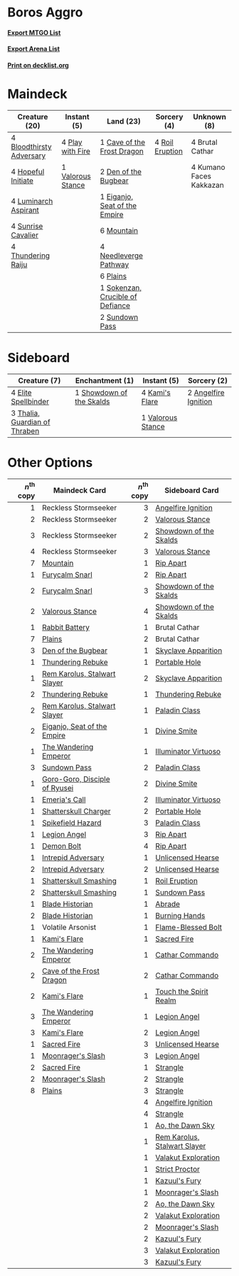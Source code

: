 # Boros Aggro

#### [Export MTGO List](../collection/Boros%20Aggro/Boros%20Aggro.txt)
#### [Export Arena List](../collection/Boros%20Aggro/Boros%20Aggro_arena.txt)
#### [Print on decklist.org](http://decklist.org/?deckmain=4%09Bloodthirsty%20Adversary%0A4%09Brutal%20Cathar%0A1%09Cave%20of%20the%20Frost%20Dragon%0A2%09Den%20of%20the%20Bugbear%0A1%09Eiganjo,%20Seat%20of%20the%20Empire%0A4%09Hopeful%20Initiate%0A4%09Kumano%20Faces%20Kakkazan%0A4%09Luminarch%20Aspirant%0A6%09Mountain%0A4%09Needleverge%20Pathway%0A6%09Plains%0A4%09Play%20with%20Fire%0A4%09Roil%20Eruption%0A1%09Sokenzan,%20Crucible%20of%20Defiance%0A2%09Sundown%20Pass%0A4%09Sunrise%20Cavalier%0A4%09Thundering%20Raiju%0A1%09Valorous%20Stance&deckside=2%09Angelfire%20Ignition%0A4%09Elite%20Spellbinder%0A4%09Kami's%20Flare%0A1%09Showdown%20of%20the%20Skalds%0A3%09Thalia,%20Guardian%20of%20Thraben%0A1%09Valorous%20Stance)
# Maindeck

|                                           Creature (20)                                           |                                        Instant (5)                                         |                                                 Land (23)                                                 |                                       Sorcery (4)                                        |      Unknown (8)      |
|---------------------------------------------------------------------------------------------------|--------------------------------------------------------------------------------------------|-----------------------------------------------------------------------------------------------------------|------------------------------------------------------------------------------------------|-----------------------|
|4 [Bloodthirsty Adversary](http://gatherer.wizards.com/Pages/Card/Details.aspx?multiverseid=534905)|4 [Play with Fire](http://gatherer.wizards.com/Pages/Card/Details.aspx?multiverseid=534933) |1 [Cave of the Frost Dragon](http://gatherer.wizards.com/Pages/Card/Details.aspx?multiverseid=527540)      |4 [Roil Eruption](http://gatherer.wizards.com/Pages/Card/Details.aspx?multiverseid=491796)|4 Brutal Cathar        |
|4 [Hopeful Initiate](http://gatherer.wizards.com/Pages/Card/Details.aspx?multiverseid=540850)      |1 [Valorous Stance](http://gatherer.wizards.com/Pages/Card/Details.aspx?multiverseid=391950)|2 [Den of the Bugbear](http://gatherer.wizards.com/Pages/Card/Details.aspx?multiverseid=527541)            |                                                                                          |4 Kumano Faces Kakkazan|
|4 [Luminarch Aspirant](http://gatherer.wizards.com/Pages/Card/Details.aspx?multiverseid=491647)    |                                                                                            |1 [Eiganjo, Seat of the Empire](http://gatherer.wizards.com/Pages/Card/Details.aspx?multiverseid=548581)   |                                                                                          |                       |
|4 [Sunrise Cavalier](http://gatherer.wizards.com/Pages/Card/Details.aspx?multiverseid=535040)      |                                                                                            |6 [Mountain](http://gatherer.wizards.com/Pages/Card/Details.aspx?multiverseid=439859)                      |                                                                                          |                       |
|4 [Thundering Raiju](http://gatherer.wizards.com/Pages/Card/Details.aspx?multiverseid=548471)      |                                                                                            |4 [Needleverge Pathway](http://gatherer.wizards.com/Pages/Card/Details.aspx?multiverseid=491918)           |                                                                                          |                       |
|                                                                                                   |                                                                                            |6 [Plains](http://gatherer.wizards.com/Pages/Card/Details.aspx?multiverseid=439856)                        |                                                                                          |                       |
|                                                                                                   |                                                                                            |1 [Sokenzan, Crucible of Defiance](http://gatherer.wizards.com/Pages/Card/Details.aspx?multiverseid=548589)|                                                                                          |                       |
|                                                                                                   |                                                                                            |2 [Sundown Pass](http://gatherer.wizards.com/Pages/Card/Details.aspx?multiverseid=541142)                  |                                                                                          |                       |


# Sideboard

|                                              Creature (7)                                              |                                          Enchantment (1)                                          |                                        Instant (5)                                         |                                          Sorcery (2)                                          |
|--------------------------------------------------------------------------------------------------------|---------------------------------------------------------------------------------------------------|--------------------------------------------------------------------------------------------|-----------------------------------------------------------------------------------------------|
|4 [Elite Spellbinder](http://gatherer.wizards.com/Pages/Card/Details.aspx?multiverseid=513494)          |1 [Showdown of the Skalds](http://gatherer.wizards.com/Pages/Card/Details.aspx?multiverseid=503845)|4 [Kami's Flare](http://gatherer.wizards.com/Pages/Card/Details.aspx?multiverseid=548453)   |2 [Angelfire Ignition](http://gatherer.wizards.com/Pages/Card/Details.aspx?multiverseid=535000)|
|3 [Thalia, Guardian of Thraben](http://gatherer.wizards.com/Pages/Card/Details.aspx?multiverseid=442025)|                                                                                                   |1 [Valorous Stance](http://gatherer.wizards.com/Pages/Card/Details.aspx?multiverseid=391950)|                                                                                               |


# Other Options

|*n*<sup>th</sup> copy|                                             Maindeck Card                                              |*n*<sup>th</sup> copy|                                            Sideboard Card                                             |
|--------------------:|--------------------------------------------------------------------------------------------------------|--------------------:|-------------------------------------------------------------------------------------------------------|
|                    1|Reckless Stormseeker                                                                                    |                    3|[Angelfire Ignition](http://gatherer.wizards.com/Pages/Card/Details.aspx?multiverseid=535000)          |
|                    2|Reckless Stormseeker                                                                                    |                    2|[Valorous Stance](http://gatherer.wizards.com/Pages/Card/Details.aspx?multiverseid=391950)             |
|                    3|Reckless Stormseeker                                                                                    |                    2|[Showdown of the Skalds](http://gatherer.wizards.com/Pages/Card/Details.aspx?multiverseid=503845)      |
|                    4|Reckless Stormseeker                                                                                    |                    3|[Valorous Stance](http://gatherer.wizards.com/Pages/Card/Details.aspx?multiverseid=391950)             |
|                    7|[Mountain](http://gatherer.wizards.com/Pages/Card/Details.aspx?multiverseid=439859)                     |                    1|[Rip Apart](http://gatherer.wizards.com/Pages/Card/Details.aspx?multiverseid=513717)                   |
|                    1|[Furycalm Snarl](http://gatherer.wizards.com/Pages/Card/Details.aspx?multiverseid=513758)               |                    2|[Rip Apart](http://gatherer.wizards.com/Pages/Card/Details.aspx?multiverseid=513717)                   |
|                    2|[Furycalm Snarl](http://gatherer.wizards.com/Pages/Card/Details.aspx?multiverseid=513758)               |                    3|[Showdown of the Skalds](http://gatherer.wizards.com/Pages/Card/Details.aspx?multiverseid=503845)      |
|                    2|[Valorous Stance](http://gatherer.wizards.com/Pages/Card/Details.aspx?multiverseid=391950)              |                    4|[Showdown of the Skalds](http://gatherer.wizards.com/Pages/Card/Details.aspx?multiverseid=503845)      |
|                    1|[Rabbit Battery](http://gatherer.wizards.com/Pages/Card/Details.aspx?multiverseid=548461)               |                    1|Brutal Cathar                                                                                          |
|                    7|[Plains](http://gatherer.wizards.com/Pages/Card/Details.aspx?multiverseid=439856)                       |                    2|Brutal Cathar                                                                                          |
|                    3|[Den of the Bugbear](http://gatherer.wizards.com/Pages/Card/Details.aspx?multiverseid=527541)           |                    1|[Skyclave Apparition](http://gatherer.wizards.com/Pages/Card/Details.aspx?multiverseid=495603)         |
|                    1|[Thundering Rebuke](http://gatherer.wizards.com/Pages/Card/Details.aspx?multiverseid=491814)            |                    1|[Portable Hole](http://gatherer.wizards.com/Pages/Card/Details.aspx?multiverseid=527320)               |
|                    1|[Rem Karolus, Stalwart Slayer](http://gatherer.wizards.com/Pages/Card/Details.aspx?multiverseid=535031) |                    2|[Skyclave Apparition](http://gatherer.wizards.com/Pages/Card/Details.aspx?multiverseid=495603)         |
|                    2|[Thundering Rebuke](http://gatherer.wizards.com/Pages/Card/Details.aspx?multiverseid=491814)            |                    1|[Thundering Rebuke](http://gatherer.wizards.com/Pages/Card/Details.aspx?multiverseid=491814)           |
|                    2|[Rem Karolus, Stalwart Slayer](http://gatherer.wizards.com/Pages/Card/Details.aspx?multiverseid=535031) |                    1|[Paladin Class](http://gatherer.wizards.com/Pages/Card/Details.aspx?multiverseid=527316)               |
|                    2|[Eiganjo, Seat of the Empire](http://gatherer.wizards.com/Pages/Card/Details.aspx?multiverseid=548581)  |                    1|[Divine Smite](http://gatherer.wizards.com/Pages/Card/Details.aspx?multiverseid=527299)                |
|                    1|[The Wandering Emperor](http://gatherer.wizards.com/Pages/Card/Details.aspx?multiverseid=548337)        |                    1|[Illuminator Virtuoso](http://gatherer.wizards.com/Pages/Card/Details.aspx?multiverseid=555218)        |
|                    3|[Sundown Pass](http://gatherer.wizards.com/Pages/Card/Details.aspx?multiverseid=541142)                 |                    2|[Paladin Class](http://gatherer.wizards.com/Pages/Card/Details.aspx?multiverseid=527316)               |
|                    1|[Goro-Goro, Disciple of Ryusei](http://gatherer.wizards.com/Pages/Card/Details.aspx?multiverseid=548448)|                    2|[Divine Smite](http://gatherer.wizards.com/Pages/Card/Details.aspx?multiverseid=527299)                |
|                    1|[Emeria's Call](http://gatherer.wizards.com/Pages/Card/Details.aspx?multiverseid=491633)                |                    2|[Illuminator Virtuoso](http://gatherer.wizards.com/Pages/Card/Details.aspx?multiverseid=555218)        |
|                    1|[Shatterskull Charger](http://gatherer.wizards.com/Pages/Card/Details.aspx?multiverseid=491800)         |                    2|[Portable Hole](http://gatherer.wizards.com/Pages/Card/Details.aspx?multiverseid=527320)               |
|                    1|[Spikefield Hazard](http://gatherer.wizards.com/Pages/Card/Details.aspx?multiverseid=491809)            |                    3|[Paladin Class](http://gatherer.wizards.com/Pages/Card/Details.aspx?multiverseid=527316)               |
|                    1|[Legion Angel](http://gatherer.wizards.com/Pages/Card/Details.aspx?multiverseid=491646)                 |                    3|[Rip Apart](http://gatherer.wizards.com/Pages/Card/Details.aspx?multiverseid=513717)                   |
|                    1|[Demon Bolt](http://gatherer.wizards.com/Pages/Card/Details.aspx?multiverseid=503741)                   |                    4|[Rip Apart](http://gatherer.wizards.com/Pages/Card/Details.aspx?multiverseid=513717)                   |
|                    1|[Intrepid Adversary](http://gatherer.wizards.com/Pages/Card/Details.aspx?multiverseid=534781)           |                    1|[Unlicensed Hearse](http://gatherer.wizards.com/Pages/Card/Details.aspx?multiverseid=555447)           |
|                    2|[Intrepid Adversary](http://gatherer.wizards.com/Pages/Card/Details.aspx?multiverseid=534781)           |                    2|[Unlicensed Hearse](http://gatherer.wizards.com/Pages/Card/Details.aspx?multiverseid=555447)           |
|                    1|[Shatterskull Smashing](http://gatherer.wizards.com/Pages/Card/Details.aspx?multiverseid=491802)        |                    1|[Roil Eruption](http://gatherer.wizards.com/Pages/Card/Details.aspx?multiverseid=491796)               |
|                    2|[Shatterskull Smashing](http://gatherer.wizards.com/Pages/Card/Details.aspx?multiverseid=491802)        |                    1|[Sundown Pass](http://gatherer.wizards.com/Pages/Card/Details.aspx?multiverseid=541142)                |
|                    1|[Blade Historian](http://gatherer.wizards.com/Pages/Card/Details.aspx?multiverseid=513657)              |                    1|[Abrade](http://gatherer.wizards.com/Pages/Card/Details.aspx?multiverseid=430772)                      |
|                    2|[Blade Historian](http://gatherer.wizards.com/Pages/Card/Details.aspx?multiverseid=513657)              |                    1|[Burning Hands](http://gatherer.wizards.com/Pages/Card/Details.aspx?multiverseid=527422)               |
|                    1|Volatile Arsonist                                                                                       |                    1|[Flame-Blessed Bolt](http://gatherer.wizards.com/Pages/Card/Details.aspx?multiverseid=541014)          |
|                    1|[Kami's Flare](http://gatherer.wizards.com/Pages/Card/Details.aspx?multiverseid=548453)                 |                    1|[Sacred Fire](http://gatherer.wizards.com/Pages/Card/Details.aspx?multiverseid=535035)                 |
|                    2|[The Wandering Emperor](http://gatherer.wizards.com/Pages/Card/Details.aspx?multiverseid=548337)        |                    1|[Cathar Commando](http://gatherer.wizards.com/Pages/Card/Details.aspx?multiverseid=534764)             |
|                    2|[Cave of the Frost Dragon](http://gatherer.wizards.com/Pages/Card/Details.aspx?multiverseid=527540)     |                    2|[Cathar Commando](http://gatherer.wizards.com/Pages/Card/Details.aspx?multiverseid=534764)             |
|                    2|[Kami's Flare](http://gatherer.wizards.com/Pages/Card/Details.aspx?multiverseid=548453)                 |                    1|[Touch the Spirit Realm](http://gatherer.wizards.com/Pages/Card/Details.aspx?multiverseid=548335)      |
|                    3|[The Wandering Emperor](http://gatherer.wizards.com/Pages/Card/Details.aspx?multiverseid=548337)        |                    1|[Legion Angel](http://gatherer.wizards.com/Pages/Card/Details.aspx?multiverseid=491646)                |
|                    3|[Kami's Flare](http://gatherer.wizards.com/Pages/Card/Details.aspx?multiverseid=548453)                 |                    2|[Legion Angel](http://gatherer.wizards.com/Pages/Card/Details.aspx?multiverseid=491646)                |
|                    1|[Sacred Fire](http://gatherer.wizards.com/Pages/Card/Details.aspx?multiverseid=535035)                  |                    3|[Unlicensed Hearse](http://gatherer.wizards.com/Pages/Card/Details.aspx?multiverseid=555447)           |
|                    1|[Moonrager's Slash](http://gatherer.wizards.com/Pages/Card/Details.aspx?multiverseid=534927)            |                    3|[Legion Angel](http://gatherer.wizards.com/Pages/Card/Details.aspx?multiverseid=491646)                |
|                    2|[Sacred Fire](http://gatherer.wizards.com/Pages/Card/Details.aspx?multiverseid=535035)                  |                    1|[Strangle](http://gatherer.wizards.com/Pages/Card/Details.aspx?multiverseid=555326)                    |
|                    2|[Moonrager's Slash](http://gatherer.wizards.com/Pages/Card/Details.aspx?multiverseid=534927)            |                    2|[Strangle](http://gatherer.wizards.com/Pages/Card/Details.aspx?multiverseid=555326)                    |
|                    8|[Plains](http://gatherer.wizards.com/Pages/Card/Details.aspx?multiverseid=439856)                       |                    3|[Strangle](http://gatherer.wizards.com/Pages/Card/Details.aspx?multiverseid=555326)                    |
|                     |                                                                                                        |                    4|[Angelfire Ignition](http://gatherer.wizards.com/Pages/Card/Details.aspx?multiverseid=535000)          |
|                     |                                                                                                        |                    4|[Strangle](http://gatherer.wizards.com/Pages/Card/Details.aspx?multiverseid=555326)                    |
|                     |                                                                                                        |                    1|[Ao, the Dawn Sky](http://gatherer.wizards.com/Pages/Card/Details.aspx?multiverseid=548292)            |
|                     |                                                                                                        |                    1|[Rem Karolus, Stalwart Slayer](http://gatherer.wizards.com/Pages/Card/Details.aspx?multiverseid=535031)|
|                     |                                                                                                        |                    1|[Valakut Exploration](http://gatherer.wizards.com/Pages/Card/Details.aspx?multiverseid=491820)         |
|                     |                                                                                                        |                    1|[Strict Proctor](http://gatherer.wizards.com/Pages/Card/Details.aspx?multiverseid=513510)              |
|                     |                                                                                                        |                    1|[Kazuul's Fury](http://gatherer.wizards.com/Pages/Card/Details.aspx?multiverseid=491786)               |
|                     |                                                                                                        |                    1|[Moonrager's Slash](http://gatherer.wizards.com/Pages/Card/Details.aspx?multiverseid=534927)           |
|                     |                                                                                                        |                    2|[Ao, the Dawn Sky](http://gatherer.wizards.com/Pages/Card/Details.aspx?multiverseid=548292)            |
|                     |                                                                                                        |                    2|[Valakut Exploration](http://gatherer.wizards.com/Pages/Card/Details.aspx?multiverseid=491820)         |
|                     |                                                                                                        |                    2|[Moonrager's Slash](http://gatherer.wizards.com/Pages/Card/Details.aspx?multiverseid=534927)           |
|                     |                                                                                                        |                    2|[Kazuul's Fury](http://gatherer.wizards.com/Pages/Card/Details.aspx?multiverseid=491786)               |
|                     |                                                                                                        |                    3|[Valakut Exploration](http://gatherer.wizards.com/Pages/Card/Details.aspx?multiverseid=491820)         |
|                     |                                                                                                        |                    3|[Kazuul's Fury](http://gatherer.wizards.com/Pages/Card/Details.aspx?multiverseid=491786)               |

